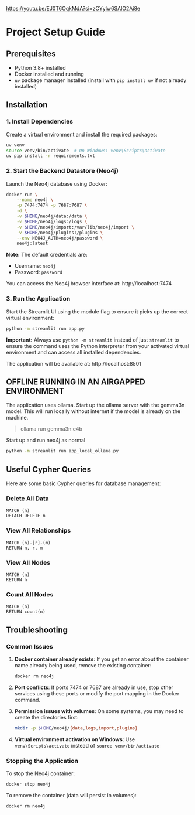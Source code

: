 https://youtu.be/EJ0T6OqkMdA?si=zCYylw6SAlO2Ai8e

# Project Setup Guide

## Prerequisites

- Python 3.8+ installed
- Docker installed and running
- `uv` package manager installed (install with `pip install uv` if not already installed)

## Installation

### 1. Install Dependencies

Create a virtual environment and install the required packages:

```bash
uv venv 
source venv/bin/activate  # On Windows: venv\Scripts\activate
uv pip install -r requirements.txt  
```

### 2. Start the Backend Datastore (Neo4j)

Launch the Neo4j database using Docker:

```bash
docker run \
    --name neo4j \
    -p 7474:7474 -p 7687:7687 \
    -d \
    -v $HOME/neo4j/data:/data \
    -v $HOME/neo4j/logs:/logs \
    -v $HOME/neo4j/import:/var/lib/neo4j/import \
    -v $HOME/neo4j/plugins:/plugins \
    --env NEO4J_AUTH=neo4j/password \
    neo4j:latest
```

**Note:** The default credentials are:
- Username: `neo4j`
- Password: `password`

You can access the Neo4j browser interface at: http://localhost:7474

### 3. Run the Application

Start the Streamlit UI using the module flag to ensure it picks up the correct virtual environment:

```bash
python -m streamlit run app.py
```

**Important:** Always use `python -m streamlit` instead of just `streamlit` to ensure the command uses the Python interpreter from your activated virtual environment and can access all installed dependencies.

The application will be available at: http://localhost:8501

## OFFLINE RUNNING IN AN AIRGAPPED ENVIRONMENT

The application uses ollama.  Start up the ollama server with the gemma3n model.  This will run locally without internet if the model is already on the machine.

> ollama run gemma3n:e4b  

Start up and run neo4j as normal

```bash
python -m streamlit run app_local_ollama.py
```


## Useful Cypher Queries

Here are some basic Cypher queries for database management:

### Delete All Data
```cypher
MATCH (n)
DETACH DELETE n
```

### View All Relationships
```cypher
MATCH (n)-[r]-(m)
RETURN n, r, m
```

### View All Nodes
```cypher
MATCH (n)
RETURN n
```

### Count All Nodes
```cypher
MATCH (n)
RETURN count(n)
```

## Troubleshooting

### Common Issues

1. **Docker container already exists**: If you get an error about the container name already being used, remove the existing container:
   ```bash
   docker rm neo4j
   ```

2. **Port conflicts**: If ports 7474 or 7687 are already in use, stop other services using these ports or modify the port mapping in the Docker command.

3. **Permission issues with volumes**: On some systems, you may need to create the directories first:
   ```bash
   mkdir -p $HOME/neo4j/{data,logs,import,plugins}
   ```

4. **Virtual environment activation on Windows**: Use `venv\Scripts\activate` instead of `source venv/bin/activate`

### Stopping the Application

To stop the Neo4j container:
```bash
docker stop neo4j
```

To remove the container (data will persist in volumes):
```bash
docker rm neo4j
```
